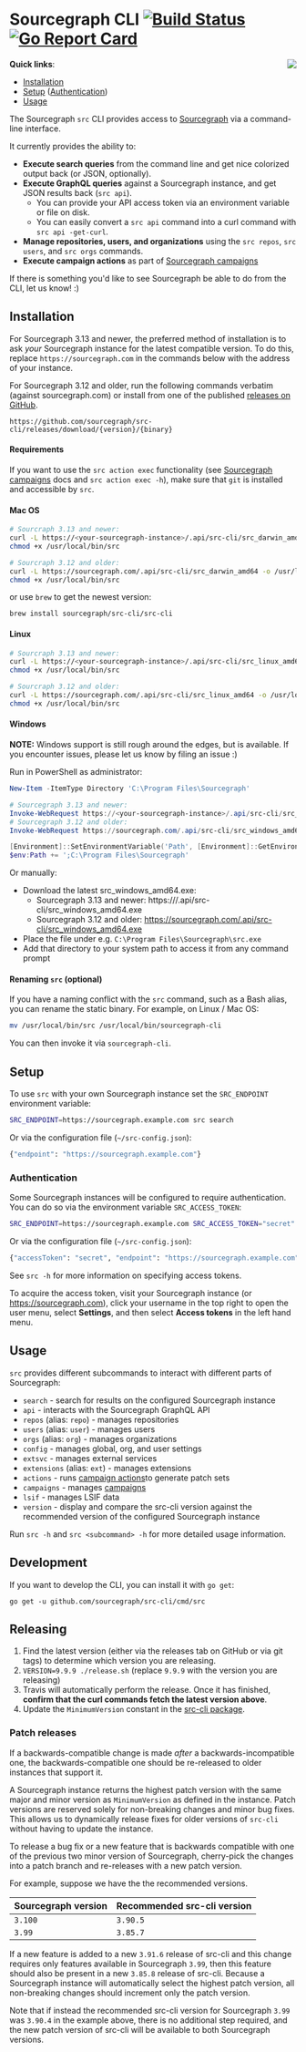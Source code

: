 # Sourcegraph CLI [![Build Status](https://travis-ci.org/sourcegraph/src-cli.svg)](https://travis-ci.org/sourcegraph/src-cli) [![Go Report Card](https://goreportcard.com/badge/sourcegraph/src-cli)](https://goreportcard.com/report/sourcegraph/src-cli)

<img src="https://user-images.githubusercontent.com/3173176/43567326-3db5f31c-95e6-11e8-9e74-4c04079c01b0.png" style="max-width: 350px; float: right;" >

**Quick links**:
- [Installation](#installation)
- [Setup](#setup) ([Authentication](#authentication))
- [Usage](#usage)

The Sourcegraph `src` CLI provides access to [Sourcegraph](https://sourcegraph.com) via a command-line interface.

It currently provides the ability to:

- **Execute search queries** from the command line and get nice colorized output back (or JSON, optionally).
- **Execute GraphQL queries** against a Sourcegraph instance, and get JSON results back (`src api`).
  - You can provide your API access token via an environment variable or file on disk.
  - You can easily convert a `src api` command into a curl command with `src api -get-curl`.
- **Manage repositories, users, and organizations** using the `src repos`, `src users`, and `src orgs` commands.
- **Execute campaign actions** as part of [Sourcegraph campaigns](https://docs.sourcegraph.com/user/campaigns)

If there is something you'd like to see Sourcegraph be able to do from the CLI, let us know! :)

## Installation

For Sourcegraph 3.13 and newer, the preferred method of installation is to ask _your_ Sourcegraph instance for the latest compatible version. To do this, replace `https://sourcegraph.com` in the commands below with the address of your instance.

For Sourcegraph 3.12 and older, run the following commands verbatim (against sourcegraph.com) or install from one of the published [releases on GitHub](https://github.com/sourcegraph/src-cli/releases).

```
https://github.com/sourcegraph/src-cli/releases/download/{version}/{binary}
```

#### Requirements

If you want to use the `src action exec` functionality (see [Sourcegraph campaigns](https://docs.sourcegraph.com/user/campaigns) docs and `src action exec -h`), make sure that `git` is installed and accessible by `src`.

#### Mac OS

```bash
# Sourcraph 3.13 and newer:
curl -L https://<your-sourcegraph-instance>/.api/src-cli/src_darwin_amd64 -o /usr/local/bin/src
chmod +x /usr/local/bin/src

# Sourcraph 3.12 and older:
curl -L https://sourcegraph.com/.api/src-cli/src_darwin_amd64 -o /usr/local/bin/src
chmod +x /usr/local/bin/src
```

or use `brew` to get the newest version:

```
brew install sourcegraph/src-cli/src-cli
```

#### Linux

```bash
# Sourcraph 3.13 and newer:
curl -L https://<your-sourcegraph-instance>/.api/src-cli/src_linux_amd64 -o /usr/local/bin/src
chmod +x /usr/local/bin/src

# Sourcraph 3.12 and older:
curl -L https://sourcegraph.com/.api/src-cli/src_linux_amd64 -o /usr/local/bin/src
chmod +x /usr/local/bin/src
```

#### Windows

**NOTE:** Windows support is still rough around the edges, but is available. If you encounter issues, please let us know by filing an issue :)

Run in PowerShell as administrator:

```powershell
New-Item -ItemType Directory 'C:\Program Files\Sourcegraph'

# Sourcegraph 3.13 and newer:
Invoke-WebRequest https://<your-sourcegraph-instance>/.api/src-cli/src_windows_amd64.exe -OutFile 'C:\Program Files\Sourcegraph\src.exe'
# Sourcegraph 3.12 and older:
Invoke-WebRequest https://sourcegraph.com/.api/src-cli/src_windows_amd64.exe -OutFile 'C:\Program Files\Sourcegraph\src.exe'

[Environment]::SetEnvironmentVariable('Path', [Environment]::GetEnvironmentVariable('Path', [EnvironmentVariableTarget]::Machine) + ';C:\Program Files\Sourcegraph', [EnvironmentVariableTarget]::Machine)
$env:Path += ';C:\Program Files\Sourcegraph'
```

Or manually:

- Download the latest src_windows_amd64.exe:
  - Sourcegraph 3.13 and newer: https://<your-sourcegraph-instance>/.api/src-cli/src_windows_amd64.exe
  - Sourcegraph 3.12 and older: https://sourcegraph.com/.api/src-cli/src_windows_amd64.exe
- Place the file under e.g. `C:\Program Files\Sourcegraph\src.exe`
- Add that directory to your system path to access it from any command prompt

#### Renaming `src` (optional)

If you have a naming conflict with the `src` command, such as a Bash alias, you can rename the static binary. For example, on Linux / Mac OS:

```sh
mv /usr/local/bin/src /usr/local/bin/sourcegraph-cli
```

You can then invoke it via `sourcegraph-cli`.

## Setup

To use `src` with your own Sourcegraph instance set the `SRC_ENDPOINT` environment variable:

```sh
SRC_ENDPOINT=https://sourcegraph.example.com src search
```

Or via the configuration file (`~/src-config.json`):

```sh
{"endpoint": "https://sourcegraph.example.com"}
```

### Authentication

Some Sourcegraph instances will be configured to require authentication. You can do so via the environment variable `SRC_ACCESS_TOKEN`:

```sh
SRC_ENDPOINT=https://sourcegraph.example.com SRC_ACCESS_TOKEN="secret" src ...
```

Or via the configuration file (`~/src-config.json`):

```sh
{"accessToken": "secret", "endpoint": "https://sourcegraph.example.com"}
```

See `src -h` for more information on specifying access tokens.

To acquire the access token, visit your Sourcegraph instance (or https://sourcegraph.com), click your username in the top right to open the user menu, select **Settings**, and then select **Access tokens** in the left hand menu.

## Usage

`src` provides different subcommands to interact with different parts of Sourcegraph:

 - `search` - search for results on the configured Sourcegraph instance
 - `api` - interacts with the Sourcegraph GraphQL API
 - `repos` (alias: `repo`) - manages repositories
 - `users` (alias: `user`) - manages users
 - `orgs` (alias: `org`) - manages organizations
 - `config` - manages global, org, and user settings
 - `extsvc` - manages external services
 - `extensions` (alias: `ext`) - manages extensions
 - `actions` - runs [campaign actions](https://docs.sourcegraph.com/user/campaigns/actions)to generate patch sets
 - `campaigns` - manages [campaigns](https://docs.sourcegraph.com/user/campaigns)
 - `lsif` - manages LSIF data
 - `version` - display and compare the src-cli version against the recommended version of the configured Sourcegraph instance

Run `src -h` and `src <subcommand> -h` for more detailed usage information.

## Development

If you want to develop the CLI, you can install it with `go get`:

```
go get -u github.com/sourcegraph/src-cli/cmd/src
```

## Releasing

1.  Find the latest version (either via the releases tab on GitHub or via git tags) to determine which version you are releasing.
2.  `VERSION=9.9.9 ./release.sh` (replace `9.9.9` with the version you are releasing)
3.  Travis will automatically perform the release. Once it has finished, **confirm that the curl commands fetch the latest version above**.
4.  Update the `MinimumVersion` constant in the [src-cli package](https://github.com/sourcegraph/sourcegraph/tree/master/internal/src-cli/consts.go).

### Patch releases

If a backwards-compatible change is made _after_ a backwards-incompatible one, the backwards-compatible one should be re-released to older instances that support it.

A Sourcegraph instance returns the highest patch version with the same major and minor version as `MinimumVersion` as defined in the instance. Patch versions are reserved solely for non-breaking changes and minor bug fixes. This allows us to dynamically release fixes for older versions of `src-cli` without having to update the instance.

To release a bug fix or a new feature that is backwards compatible with one of the previous two minor version of Sourcegraph, cherry-pick the changes into a patch branch and re-releases with a new patch version. 

For example, suppose we have the the recommended versions.

| Sourcegraph version | Recommended src-cli version |
| ------------------- | --------------------------- | 
| `3.100`             | `3.90.5`                    |
| `3.99`              | `3.85.7`                    |

If a new feature is added to a new `3.91.6` release of src-cli and this change requires only features available in Sourcegraph `3.99`, then this feature should also be present in a new `3.85.8` release of src-cli. Because a Sourcegraph instance will automatically select the highest patch version, all non-breaking changes should increment only the patch version. 

Note that if instead the recommended src-cli version for Sourcegraph `3.99` was `3.90.4` in the example above, there is no additional step required, and the new patch version of src-cli will be available to both Sourcegraph versions.
